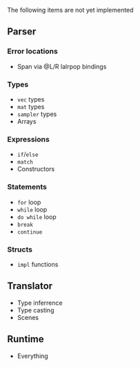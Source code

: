The following items are not yet implemented

## **Parser**
### Error locations
- Span via @L/R lalrpop bindings
### Types
- `vec` types
- `mat` types
- `sampler` types
- Arrays
### Expressions
- `if`/`else`
- `match`
- Constructors
### Statements
- `for` loop  
- `while` loop
- `do while` loop
- `break`
- `continue`
### Structs
- `impl` functions

## **Translator**
- Type inferrence
- Type casting
- Scenes

## **Runtime**
- Everything